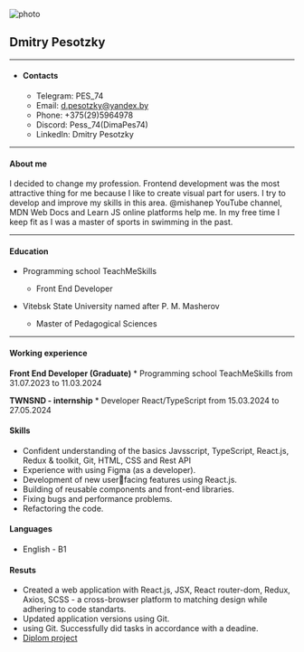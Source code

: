 ![photo](image/image/photo_2024-03-25_12-29-27.jpg "Аватар")

## Dmitry Pesotzky
****************** 
* #### Contacts
    + Telegram: PES_74 
    + Email: d.pesotzky@yandex.by
    + Phone: +375(29)5964978 
    + Discord: Pess_74(DimaPes74)
    + LinkedIn: Dmitry Pesotzky
******************

#### About me
I decided to change my profession. Frontend development was the most
attractive thing for me because I like to create visual part for
users. I try to develop and improve my skills in this area.
@mishanep YouTube channel, MDN Web Docs and Learn JS online 
platforms help me. In my free time I keep fit as I was a master of sports 
in swimming in the past.
******************

#### Education
* Programming school TeachMeSkills
    + Front End Developer

* Vitebsk State University named after P. M. Masherov
    + Master of Pedagogical Sciences
******************

#### Working experience

**Front End Developer (Graduate)**
    * Programming school TeachMeSkills 
      from 31.07.2023 to 11.03.2024

**TWNSND - internship**
    * Developer React/TypeScript
      from 15.03.2024 to 27.05.2024

#### Skills
* Confident understanding of
the basics Javsscript,
TypeScript, React.js, Redux &
toolkit, Git, HTML, CSS and
Rest API
* Experience with using Figma
(as a developer).
* Development of new userfacing features using
React.js.
* Building of reusable
components and front-end
libraries.
* Fixing bugs and performance
problems.
* Refactoring the code.

#### Languages
* English - B1

#### Resuts
* Created a web application
with React.js, JSX, React router-dom, Redux, Axios,
SCSS - a cross-browser
platform to matching design
while adhering to code
standarts.
* Updated application versions
using Git.
* using Git.
Successfully did tasks in
accordance with a deadine.
* [Diplom project](https://github.com/DimaPes74/Diplom-project__BookStore "Diplom project")


